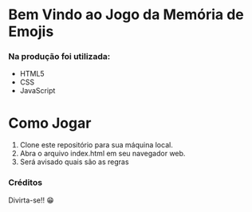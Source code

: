 # Bem Vindo ao Jogo da Memória de Emojis

### Na produção foi utilizada:
<ul>
<li>HTML5</li>
<li>CSS</li>
<li>JavaScript</li>
</ul>

# Como Jogar

<ol>
<li>Clone este repositório para sua máquina local.</li>
<li>Abra o arquivo index.html em seu navegador web.</li>
<li>Será avisado quais são as regras</li>
</ol>

### Créditos
Divirta-se!! 😁
